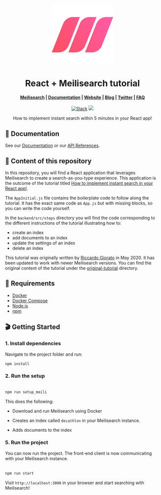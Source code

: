<p align="center">
  <img src="https://raw.githubusercontent.com/meilisearch/integration-guides/master/assets/logos/logo.svg" alt="Meilisearch logo mark" width="200" height="200" />
</p>
<h1 align="center">React + Meilisearch tutorial</h1>

<h4 align="center">
  <a href="https://github.com/meilisearch/meilisearch">Meilisearch</a> |
  <a href="https://docs.meilisearch.com">Documentation</a> |
  <a href="https://www.meilisearch.com">Website</a> |
  <a href="https://blog.meilisearch.com">Blog</a> |
  <a href="https://twitter.com/meilisearch">Twitter</a> |
  <a href="https://docs.meilisearch.com/faq">FAQ</a>
</h4>

<p align="center">
  <a href="https://slack.meilisearch.com"><img src="https://img.shields.io/badge/slack-meilisearch-blue.svg?logo=slack" alt="Slack"></a>
  <a href="https://github.com/meilisearch/meilisearch/discussions" alt="Discussions"><img src="https://img.shields.io/badge/github-discussions-red" /></a>
</p>

<p align="center">How to implement instant search within 5 minutes in your React app!</p>

## 📖 Documentation

See our [Documentation](https://docs.meilisearch.com/learn/security/tenant_tokens.html#what-is-multitenancy) or our [API References](https://docs.meilisearch.com/reference/api/).

## 🎁 Content of this repository
In this repository, you will find a React application that leverages Meilisearch to create a search-as-you-type experience. This application is the outcome of the tutorial titled [How to implement instant search in your React app!](https://blog.meilisearch.com/how-to-implement-instant-search-within-5-minutes-in-your-react-app/).

The `AppInitial.js` file contains the boilerplate code to follow along the tutorial. It has the exact same code as `App.js` but with missing blocks, so you can write the code yourself. 

In the `backend/src/steps` directory you will find the code corresponding to the different instructions of the tutorial illustrating how to:
- create an index
- add documents to an index
- update the settings of an index
- delete an index

This tutorial was originally written by [Riccardo Giorato](https://github.com/riccardogiorato) in May 2020. It has been updated to work with newer Meilisearch versions. You can find the original content of the tutorial under the [original-tutorial](https://github.com/meilisearch/tutorials/tree/main/src/react-decathlon/original-tutorial/original-tutorial.md) directory.

## 📝 Requirements

- [Docker](https://docs.docker.com/get-docker/)
- [Docker Compose](https://docs.docker.com/compose/)
- [Node.js](https://nodejs.org/)
- [npm](https://docs.npmjs.com/cli/v8/configuring-npm/install)

## 🎬 Getting Started

### 1. Install dependencies

Navigate to the project folder and run:

```
npm install
```

### 2. Run the setup

```bash

npm run setup_meili

```

This does the following:

- Download and run Meilisearch using Docker 

- Creates an index called `decathlon` in your Meilisearch instance.

- Adds documents to the index


### 5. Run the project

You can now run the project. The front-end client is now communicating with your Meilisearch instance.

```bash

npm run start

```

 Visit `http://localhost:3000` in your browser and start searching with Meilisearch!
